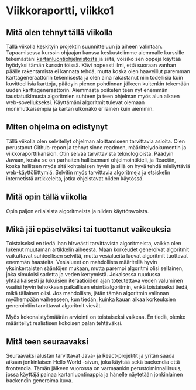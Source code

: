 # Viikkoraportti, viikko1
## Mitä olen tehnyt tällä viikolla

Tällä viikolla keskityin projektin suunnitteluun ja aiheen valintaan. Tapaamisessa kurssin ohjaajan kanssa keskustelimme aiemmalle kurssille tekemästäni [kartanluontiohjelmistosta](https://github.com/otsohelos/ot_harjoitustyo) ja siitä, voisiko sen oppeja käyttää hyödyksi tämän kurssin töissä. Kävi nopeasti ilmi, että suoraan vanhan päälle rakentamista ei kannata tehdä, mutta koska olen haaveillut paremman karttageneraattorin tekemisestä ja olen aina rakastanut niin todellisia kuin kuvitteellisia karttoja, päädyin pienen pohdinnan jälkeen kuitenkin tekemään uuden karttageneraattorin. Aiemmasta poiketen teen nyt enemmän taustatutkimusta algoritmien suhteen ja teen ohjelman myös alun alkaen web-sovellukseksi. Käyttämäni algoritmit tulevat olemaan monimutkaisempia ja kartan ulkonäkö erilainen kuin aiemmin.

## Miten ohjelma on edistynyt

Tällä viikolla olen selvitellyt ohjelman aloittamiseen tarvittavia asioita. Olen perustanut Github-repon ja tehnyt sinne readmen, määrittelydokumentin ja viikkoraporttikansion. Otin selvää tarvittavista teknologioista. Päädyin Javaan, koska se on parhaiten hallitsemani ohjelmointikieli, ja Reactiin, koska hallitsen myös sitä kohtalaisen hyvin ja sillä on hyvä tehdä miellyttäviä web-käyttöliittymiä. Selvitin myös tarvittavia algoritmeja ja etsiskelin internetistä artikkeleita, jotka ohjeistavat niiden käytössä.

## Mitä opin tällä viikolla

Opin paljon erilaisista algoritmeista ja niiden käyttötavoista.

## Mikä jäi epäselväksi tai tuottanut vaikeuksia

Toistaiseksi en tiedä ihan hirveästi tarvittavista algoritmeista, vaikka olen lukenut muutaman artikkelin aiheesta. Maan korkeudet generoivat algoritmit vaikuttavat suhteellisen selviltä, mutta vesialueita luovat algoritmit tuottavat enemmän haasteita. Vesialueet on mahdollista määritellä hyvin yksinkertaisten sääntöjen mukaan, mutta parempi algoritmi olisi sellainen, joka simuloisi sadetta ja veden kertymistä. Jokaisessa ruudussa yhtäaikaisesti ja lukuisien iteraatioiden ajan toteutettava veden valuminen vaatisi hyvin tehokkaan paikallisen etsintäalgoritmin, enkä toistaiseksi tiedä, mikä tällainen olisi. Jos mahdollista, jätän tämän algoritmin valinnan myöhempään vaiheeseen, kun tiedän, kuinka kauan aikaa korkeuksien generointiin tarvittavat algoritmit vievät.

Myös kokonaistyömäärän arviointi on toistaiseksi vaikeaa. En tiedä, olenko määritellyt realistisen kokoisen palan tehtäväksi.

## Mitä teen seuraavaksi

Seuraavaksi alustan tarvittavat Java- ja React-projektit ja yritän saada aikaan jonkinlaisen Hello World -sivun, joka käyttää sekä backendia että frontendia. Tämän jälkeen vuorossa on varmaankin perustoiminnallisuus, jossa käyttäjä painaa kartanluontinappia ja hänelle näytetään jonkinlainen backendin generoima kuva.